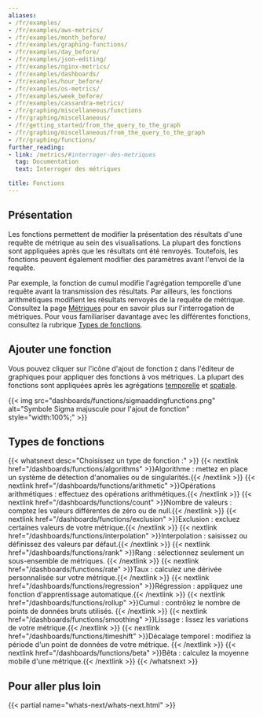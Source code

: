 ```yaml
---
aliases:
- /fr/examples/
- /fr/examples/aws-metrics/
- /fr/examples/month_before/
- /fr/examples/graphing-functions/
- /fr/examples/day_before/
- /fr/examples/json-editing/
- /fr/examples/nginx-metrics/
- /fr/examples/dashboards/
- /fr/examples/hour_before/
- /fr/examples/os-metrics/
- /fr/examples/week_before/
- /fr/examples/cassandra-metrics/
- /fr/graphing/miscellaneous/functions
- /fr/graphing/miscellaneous/
- /fr/getting_started/from_the_query_to_the_graph
- /fr/graphing/miscellaneous/from_the_query_to_the_graph
- /fr/graphing/functions/
further_reading:
- link: /metrics/#interroger-des-metriques
  tag: Documentation
  text: Interroger des métriques

title: Fonctions
---
```


## Présentation

Les fonctions permettent de modifier la présentation des résultats d'une requête de métrique au sein des visualisations. La plupart des fonctions sont appliquées après que les résultats ont été renvoyés. Toutefois, les fonctions peuvent également modifier des paramètres avant l'envoi de la requête.

Par exemple, la fonction de cumul modifie l'agrégation temporelle d'une requête avant la transmission des résultats. Par ailleurs, les fonctions arithmétiques modifient les résultats renvoyés de la requête de métrique. Consultez la page [Métriques][3] pour en savoir plus sur l'interrogation de métriques. Pour vous familiariser davantage avec les différentes fonctions, consultez la rubrique [Types de fonctions](#types-de-fonctions).

## Ajouter une fonction

Vous pouvez cliquer sur l'icône d'ajout de fonction `Σ` dans l'éditeur de graphiques pour appliquer des fonctions à vos métriques. La plupart des fonctions sont appliquées après les agrégations [temporelle][1] et [spatiale][2].

{{< img src="dashboards/functions/sigmaaddingfunctions.png" alt="Symbole Sigma majuscule pour l'ajout de fonction" style="width:100%;" >}}

## Types de fonctions

{{< whatsnext desc="Choisissez un type de fonction :" >}}
    {{< nextlink href="/dashboards/functions/algorithms" >}}Algorithme : mettez en place un système de détection d'anomalies ou de singularités.{{< /nextlink >}}
    {{< nextlink href="/dashboards/functions/arithmetic" >}}Opérations arithmétiques : effectuez des opérations arithmétiques.{{< /nextlink >}}
    {{< nextlink href="/dashboards/functions/count" >}}Nombre de valeurs : comptez les valeurs différentes de zéro ou de null.{{< /nextlink >}}
    {{< nextlink href="/dashboards/functions/exclusion" >}}Exclusion : excluez certaines valeurs de votre métrique.{{< /nextlink >}}
    {{< nextlink href="/dashboards/functions/interpolation" >}}Interpolation : saisissez ou définissez des valeurs par défaut.{{< /nextlink >}}
    {{< nextlink href="/dashboards/functions/rank" >}}Rang : sélectionnez seulement un sous-ensemble de métriques. {{< /nextlink >}}
    {{< nextlink href="/dashboards/functions/rate" >}}Taux : calculez une dérivée personnalisée sur votre métrique.{{< /nextlink >}}
    {{< nextlink href="/dashboards/functions/regression" >}}Régression : appliquez une fonction d'apprentissage automatique.{{< /nextlink >}}
    {{< nextlink href="/dashboards/functions/rollup" >}}Cumul : contrôlez le nombre de points de données bruts utilisés. {{< /nextlink >}}
    {{< nextlink href="/dashboards/functions/smoothing" >}}Lissage : lissez les variations de votre métrique.{{< /nextlink >}}
    {{< nextlink href="/dashboards/functions/timeshift" >}}Décalage temporel : modifiez la période d'un point de données de votre métrique. {{< /nextlink >}}
    {{< nextlink href="/dashboards/functions/beta" >}}Bêta : calculez la moyenne mobile d'une métrique.{{< /nextlink >}}
{{< /whatsnext >}}

## Pour aller plus loin

{{< partial name="whats-next/whats-next.html" >}}

[1]: /fr/metrics/#time-aggregation
[2]: /fr/metrics/#space-aggregation
[3]: /fr/metrics/#anatomy-of-a-metric-query
